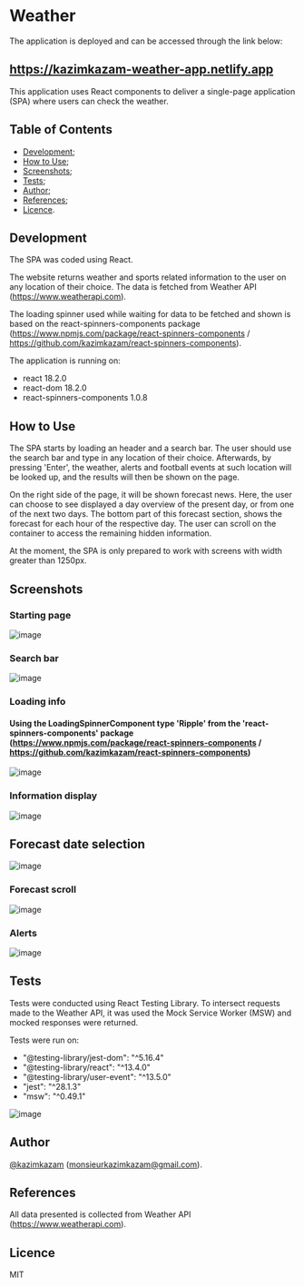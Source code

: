 # Weather

The application is deployed and can be accessed through the link below:

## https://kazimkazam-weather-app.netlify.app

This application uses React components to deliver a single-page application (SPA) where users can check the weather.

## Table of Contents

- [Development](#development);
- [How to Use](#how-to-use);
- [Screenshots](#screenshots);
- [Tests](#tests);
- [Author](#author);
- [References](#references);
- [Licence](#licence).

## Development

The SPA was coded using React.

The website returns weather and sports related information to the user on any location of their choice. The data is fetched from Weather API (https://www.weatherapi.com).

The loading spinner used while waiting for data to be fetched and shown is based on the react-spinners-components package (https://www.npmjs.com/package/react-spinners-components / https://github.com/kazimkazam/react-spinners-components).

The application is running on:

- react 18.2.0
- react-dom 18.2.0
- react-spinners-components 1.0.8

## How to Use

The SPA starts by loading an header and a search bar. The user should use the search bar and type in any location of their choice. Afterwards, by pressing 'Enter', the weather, alerts and football events at such location will be looked up, and the results will then be shown on the page.

On the right side of the page, it will be shown forecast news. Here, the user can choose to see displayed a day overview of the present day, or from one of the next two days.
The bottom part of this forecast section, shows the forecast for each hour of the respective day. The user can scroll on the container to access the remaining hidden information.

At the moment, the SPA is only prepared to work with screens with width greater than 1250px.

## Screenshots

### Starting page

![image](https://github.com/kazimkazam/weather-app/blob/master/screenshots/startingPage.png?raw=true)

### Search bar

![image](https://github.com/kazimkazam/weather-app/blob/master/screenshots/searchBar.png?raw=true)

### Loading info

#### Using the LoadingSpinnerComponent type 'Ripple' from the 'react-spinners-components' package (https://www.npmjs.com/package/react-spinners-components / https://github.com/kazimkazam/react-spinners-components)

![image](https://github.com/kazimkazam/weather-app/blob/master/screenshots/loadingInfo.png?raw=true)

### Information display

![image](https://github.com/kazimkazam/weather-app/blob/master/screenshots/infoDisplayed.png?raw=true)

## Forecast date selection

![image](https://github.com/kazimkazam/weather-app/blob/master/screenshots/forecastDateOptions.png?raw=true)

### Forecast scroll

![image](https://github.com/kazimkazam/weather-app/blob/master/screenshots/forecastScroll.png?raw=true)

### Alerts

![image](https://github.com/kazimkazam/weather-app/blob/master/screenshots/alerts.png?raw=true)

## Tests

Tests were conducted using React Testing Library. To intersect requests made to the Weather API, it was used the Mock Service Worker (MSW) and mocked responses were returned.

Tests were run on:

- "@testing-library/jest-dom": "^5.16.4"
- "@testing-library/react": "^13.4.0"
- "@testing-library/user-event": "^13.5.0"
- "jest": "^28.1.3"
- "msw": "^0.49.1"

![image](https://github.com/kazimkazam/weather-app/blob/master/screenshots/tests/tests.png?raw=true)

## Author

[@kazimkazam](https://github.com/kazimkazam) (monsieurkazimkazam@gmail.com).

## References

All data presented is collected from Weather API (https://www.weatherapi.com).

## Licence

MIT